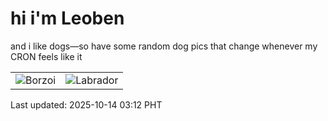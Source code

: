# hi i'm Leoben

and i like dogs—so have some random dog pics that change whenever my CRON feels like it

|  |  |
|--------|----------|
| ![Borzoi](https://random-dog-vercel.vercel.app/api/random-borzoi?v=1760382772) | ![Labrador](https://random-dog-vercel.vercel.app/api/random-labrador?v=1760382772) |

Last updated: 2025-10-14 03:12 PHT
